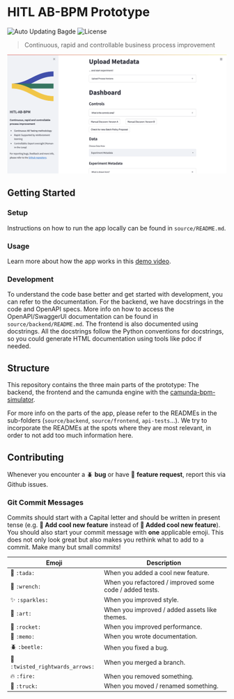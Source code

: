 # HITL AB-BPM Prototype
![Auto Updating Bagde](https://img.shields.io/endpoint?url=https://gist.githubusercontent.com/aaronkurz/1580622162fdac5e5c2571a4bf3cf13b/raw/pytest-coverage-comment__main.json)
![License](https://img.shields.io/badge/LICENSE-tbd-blue)

> Continuous, rapid and controllable business process improvement

![Screenshot](.github/hitl-ab-bpm-screenshot.png)

## Getting Started
### Setup
Instructions on how to run the app locally can be found in `source/README.md`.
### Usage
Learn more about how the app works in this [demo video](https://drive.google.com/file/d/1ikrVXHdGTwnV2HxRZLSaPFy9ZaTuM7pZ/view?usp=sharing).
### Development
To understand the code base better and get started with development, you can refer to the documentation.
For the backend, we have docstrings in the code and OpenAPI specs. More info on how to access the OpenAPI/SwaggerUI documentation can be found in `source/backend/README.md`.
The frontend is also documented using docstrings. All the docstrings follow the Python conventions for docstrings, so you could generate HTML documentation using tools like pdoc if needed.
## Structure
This repository contains the three main parts of the prototype: The backend, the frontend and the camunda engine with the [camunda-bpm-simulator](https://github.com/camunda-consulting/camunda-bpm-simulator).

For more info on the parts of the app, please refer to the READMEs in the sub-folders (`source/backend`, `source/frontend`, `api-tests`...).
We try to incorporate the READMEs at the spots where they are most relevant, in order to not add too much information here.

## Contributing

Whenever you encounter a :beetle: **bug** or have :tada: **feature request**, 
report this via Github issues.

### Git Commit Messages

Commits should start with a Capital letter and should be written in present tense (e.g. __:tada: Add cool new feature__ instead of __:tada: Added cool new feature__).
You should also start your commit message with **one** applicable emoji. This does not only look great but also makes you rethink what to add to a commit. Make many but small commits!

| Emoji                                                     | Description                                             |
|-----------------------------------------------------------|---------------------------------------------------------|
| :tada: `:tada:`                                           | When you added a cool new feature.                      |
| :wrench: `:wrench:`                                       | When you refactored / improved some code / added tests. |
| :sparkles: `:sparkles:`                                   | When you improved style.                                |
| :art: `:art:`                                             | When you improved / added assets like themes.           |
| :rocket: `:rocket:`                                       | When you improved performance.                          |
| :memo: `:memo:`                                           | When you wrote documentation.                           |
| :beetle: `:beetle:`                                       | When you fixed a bug.                                   |
| :twisted_rightwards_arrows: `:twisted_rightwards_arrows:` | When you merged a branch.                               |
| :fire: `:fire:`                                           | When you removed something.                             |
| :truck: `:truck:`                                         | When you moved / renamed something.                     |